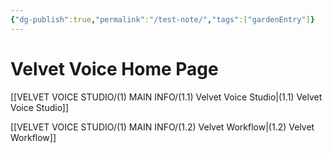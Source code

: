 ```yaml
---
{"dg-publish":true,"permalink":"/test-note/","tags":["gardenEntry"]}
---
```


# Velvet Voice Home Page

[[VELVET VOICE STUDIO/(1) MAIN INFO/(1.1) Velvet Voice Studio\|(1.1) Velvet Voice Studio]]

[[VELVET VOICE STUDIO/(1) MAIN INFO/(1.2) Velvet Workflow\|(1.2) Velvet Workflow]]
